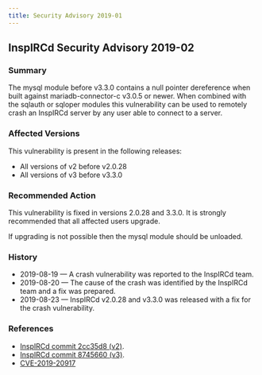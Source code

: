 ```yaml
---
title: Security Advisory 2019-01
---
```


## InspIRCd Security Advisory 2019-02

### Summary

The mysql module before v3.3.0 contains a null pointer dereference when built against mariadb-connector-c v3.0.5 or newer. When combined with the sqlauth or sqloper modules this vulnerability can be used to remotely crash an InspIRCd server by any user able to connect to a server.

### Affected Versions

This vulnerability is present in the following releases:

* All versions of v2 before v2.0.28
* All versions of v3 before v3.3.0

### Recommended Action

This vulnerability is fixed in versions 2.0.28 and 3.3.0. It is strongly recommended that all affected users upgrade.

If upgrading is not possible then the mysql module should be unloaded.

### History

* 2019-08-19 &mdash; A crash vulnerability was reported to the InspIRCd team.
* 2019-08-20 &mdash; The cause of the crash was identified by the InspIRCd team and a fix was prepared.
* 2019-08-23 &mdash; InspIRCd v2.0.28 and v3.3.0 was released with a fix for the crash vulnerability.

### References

* [InspIRCd commit 2cc35d8 (v2)](https://github.com/inspircd/inspircd/commit/2cc35d8625b7ea5cbd1d1ebb116aff86c5280162).
* [InspIRCd commit 8745660 (v3)](https://github.com/inspircd/inspircd/commit/8745660fcdac7c1b80c94cfc0ff60928cd4dd4b7).
* [CVE-2019-20917](https://cve.mitre.org/cgi-bin/cvename.cgi?name=CVE-2019-20917)
